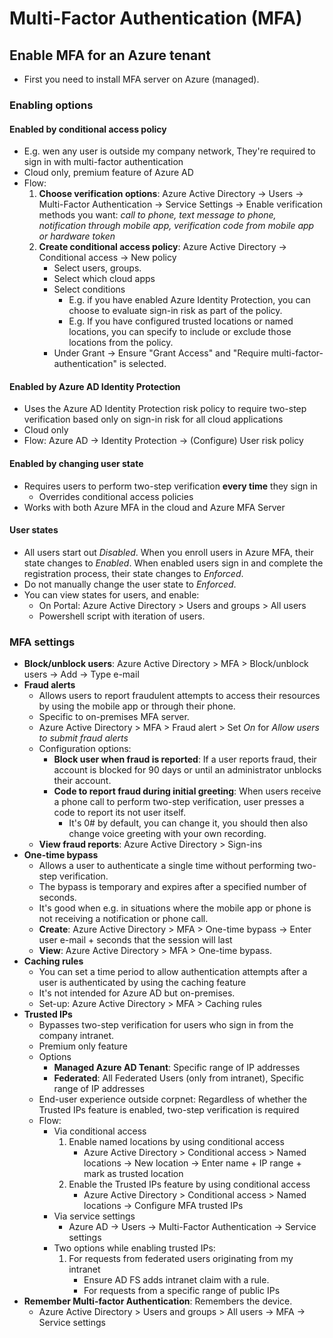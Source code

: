 # Multi-Factor Authentication (MFA)

## Enable MFA for an Azure tenant

- First you need to install MFA server on Azure (managed).

### Enabling options

#### Enabled by conditional access policy

- E.g. wen any user is outside my company network, They're required to sign in with multi-factor authentication
- Cloud only, premium feature of Azure AD
- Flow:
  1. **Choose verification options**: Azure Active Directory -> Users -> Multi-Factor Authentication -> Service Settings -> Enable verification methods you want: *call to phone, text message to phone, notification through mobile app, verification code from mobile app or hardware token*
  2. **Create conditional access policy**: Azure Active Directory -> Conditional access -> New policy
      - Select users, groups.
      - Select which cloud apps
      - Select conditions
        - E.g. if you have enabled Azure Identity Protection, you can choose to evaluate sign-in risk as part of the policy.
        - E.g.  If you have configured trusted locations or named locations, you can specify to include or exclude those locations from the policy.
      - Under Grant -> Ensure "Grant Access" and "Require multi-factor-authentication" is selected.

#### Enabled by Azure AD Identity Protection

- Uses the Azure AD Identity Protection risk policy to require two-step verification based only on sign-in risk for all cloud applications
- Cloud only
- Flow: Azure AD -> Identity Protection -> (Configure) User risk policy

#### Enabled by changing user state

- Requires users to perform two-step verification **every time** they sign in
  - Overrides conditional access policies
- Works with both Azure MFA in the cloud and Azure MFA Server

#### User states

- All users start out *Disabled*. When you enroll users in Azure MFA, their state changes to *Enabled*. When enabled users sign in and complete the registration process, their state changes to *Enforced*.
- Do not manually change the user state to *Enforced*.
- You can view states for users, and enable:
  - On Portal: Azure Active Directory > Users and groups > All users
  - Powershell script with iteration of users.

### MFA settings

- **Block/unblock users**: Azure Active Directory > MFA > Block/unblock users -> Add -> Type e-mail
- **Fraud alerts**
  - Allows users to report fraudulent attempts to access their resources by using the mobile app or through their phone.
  - Specific to on-premises MFA server.
  - Azure Active Directory > MFA > Fraud alert > Set *On* for *Allow users to submit fraud alerts*
  - Configuration options:
    - **Block user when fraud is reported**: If a user reports fraud, their account is blocked for 90 days or until an administrator unblocks their account.
    - **Code to report fraud during initial greeting**: When users receive a phone call to perform two-step verification, user presses a code to report its not user itself.
      - It's 0# by default, you can change it, you should then also change voice greeting with your own recording.
  - **View fraud reports**: Azure Active Directory > Sign-ins
- **One-time bypass**
  - Allows a user to authenticate a single time without performing two-step verification.
  - The bypass is temporary and expires after a specified number of seconds.
  - It's good when e.g. in situations where the mobile app or phone is not receiving a notification or phone call.
  - **Create**: Azure Active Directory > MFA > One-time bypass -> Enter user e-mail + seconds that the session will last
  - **View**: Azure Active Directory > MFA > One-time bypass.
- **Caching rules**
  - You can set a time period to allow authentication attempts after a user is authenticated by using the caching feature
  - It's not intended for Azure AD but on-premises.
  - Set-up: Azure Active Directory > MFA > Caching rules
- **Trusted IPs**
  - Bypasses two-step verification for users who sign in from the company intranet. 
  - Premium only feature
  - Options
    - **Managed Azure AD Tenant**: Specific range of IP addresses
    - **Federated**: All Federated Users (only from intranet), Specific range of IP addresses
  - End-user experience outside corpnet: Regardless of whether the Trusted IPs feature is enabled, two-step verification is required
  - Flow:
    - Via conditional access
      1. Enable named locations by using conditional access
          - Azure Active Directory > Conditional access > Named locations -> New location -> Enter name + IP range + mark as trusted location
      2. Enable the Trusted IPs feature by using conditional access
          - Azure Active Directory > Conditional access > Named locations -> Configure MFA trusted IPs
    - Via service settings
      - Azure AD -> Users -> Multi-Factor Authentication -> Service settings
    - Two options while enabling trusted IPs:
      1. For requests from federated users originating from my intranet
          - Ensure AD FS adds intranet claim with a rule.
          - For requests from a specific range of public IPs
- **Remember Multi-factor Authentication**: Remembers the device.
  - Azure Active Directory > Users and groups > All users -> MFA -> Service settings
